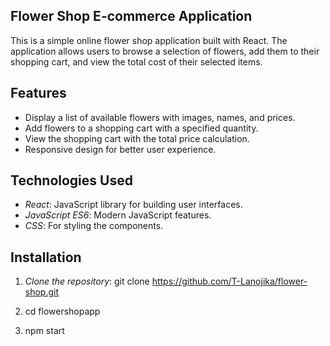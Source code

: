 ## Flower Shop E-commerce Application

This is a simple online flower shop application built with React. The application allows users to browse a selection of flowers, add them to their shopping cart, and view the total cost of their selected items.

## Features

- Display a list of available flowers with images, names, and prices.
- Add flowers to a shopping cart with a specified quantity.
- View the shopping cart with the total price calculation.
- Responsive design for better user experience.

## Technologies Used

- *React*: JavaScript library for building user interfaces.
- *JavaScript ES6*: Modern JavaScript features.
- *CSS*: For styling the components.

## Installation

1. *Clone the repository*:
           git clone https://github.com/T-Lanojika/flower-shop.git
   
2. cd flowershopapp
3. npm start
